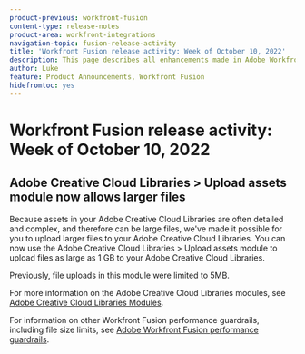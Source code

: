 ```yaml
---
product-previous: workfront-fusion
content-type: release-notes
product-area: workfront-integrations
navigation-topic: fusion-release-activity
title: 'Workfront Fusion release activity: Week of October 10, 2022'
description: This page describes all enhancements made in Adobe Workfront Fusion the week of October 10, 2022.
author: Luke
feature: Product Announcements, Workfront Fusion
hidefromtoc: yes
---
```

# Workfront Fusion release activity: Week of October 10, 2022

## Adobe Creative Cloud Libraries > Upload assets module now allows larger files

Because assets in your Adobe Creative Cloud Libraries are often detailed and complex, and therefore can be large files, we've made it possible for you to upload larger files to your Adobe Creative Cloud Libraries. You can now use the Adobe Creative Cloud Libraries > Upload assets module to upload files as large as 1 GB to your Adobe Creative Cloud Libraries.

Previously, file uploads in this module were limited to 5MB.

For more information on the Adobe Creative Cloud Libraries modules, see [Adobe Creative Cloud Libraries Modules](/help/quicksilver/workfront-fusion/apps-and-their-modules/creative-cloud-libraries-modules.md).

For information on other Workfront Fusion performance guardrails, including file size limits, see [Adobe Workfront Fusion performance guardrails](/help/quicksilver/workfront-fusion/get-started/fusion-performance-guardrails.md).
